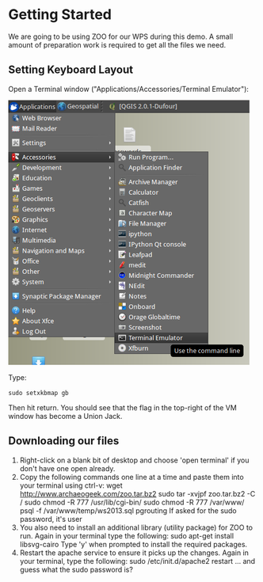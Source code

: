 # Getting Started

We are going to be using ZOO for our WPS during this demo. A small amount of preparation work is required to get all the files we need.

## Setting Keyboard Layout

Open a Terminal window ("Applications/Accessories/Terminal Emulator"):

![Terminal](../images/terminal.png)

Type:

    sudo setxkbmap gb

Then hit return. You should see that the flag in the top-right of the VM window has become a Union Jack.

## Downloading our files

1. Right-click on a blank bit of desktop and choose 'open terminal' if you don't have one open already.
2. Copy the following commands one line at a time and paste them into your terminal using ctrl-v:
        wget http://www.archaeogeek.com/zoo.tar.bz2
        sudo tar -xvjpf zoo.tar.bz2 -C /
        sudo chmod -R 777 /usr/lib/cgi-bin/
        sudo chmod -R 777 /var/www/
        psql -f /var/www/temp/ws2013.sql pgrouting
If asked for the sudo password, it's user
3. You also need to install an additional library (utility package) for ZOO to run. Again in your terminal type the following:
        sudo apt-get install libsvg-cairo
Type 'y' when prompted to install the required packages.
4. Restart the apache service to ensure it picks up the changes. Again in your terminal, type the following:
        sudo /etc/init.d/apache2 restart
... and guess what the sudo password is?

